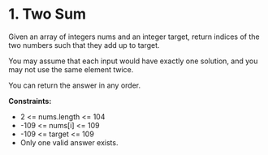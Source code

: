 # 1. Two Sum

Given an array of integers nums and an integer target, return indices of the two numbers such that they add up to target.

You may assume that each input would have exactly one solution, and you may not use the same element twice.

You can return the answer in any order.

**Constraints:**

- 2 <= nums.length <= 104
- -109 <= nums[i] <= 109
- -109 <= target <= 109
- Only one valid answer exists.